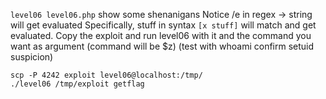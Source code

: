 `level06 level06.php` show some shenanigans
Notice /e in regex -> string will get evaluated
Specifically, stuff in syntax `[x stuff]` will match and get evaluated.
Copy the exploit and run level06 with it and the command you want as argument (command will be $z)
(test with whoami confirm setuid suspicion)
```
scp -P 4242 exploit level06@localhost:/tmp/
./level06 /tmp/exploit getflag

